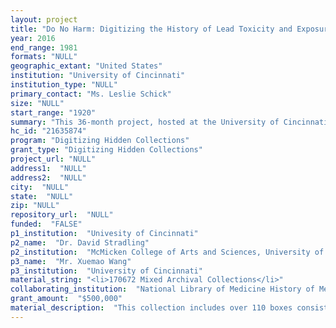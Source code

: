 ```yaml
--- 
layout: project 
title: "Do No Harm: Digitizing the History of Lead Toxicity and Exposure through the Drs. Robert A. Kehoe and Wilhelm Hueper Papers"
year: 2016
end_range: 1981
formats: "NULL"
geographic_extant: "United States"
institution: "University of Cincinnati"
institution_type: "NULL"
primary_contact: "Ms. Leslie Schick"
size: "NULL"
start_range: "1920"
summary: "This 36-month project, hosted at the University of Cincinnati Libraries in collaboration with the National Library of Medicine, will provide images with metadata for over 170,000 pages of manuscripts, research data, diaries, and other primary source materials from the Robert A Kehoe and Wilhelm Hueper collections. This project will help to enhance the research interests for scholars in areas as diverse as occupational medicine, environmental health, government policies, environmental law, and social history through the personal diaries of individuals who were exposed to lead. The intersection of these collections will demonstrate the historical trajectory and impact of environmental health in this country over seven decades and correlates with recent public health issues such as the water crisis in Flint, Michigan. By making these controversial papers publicly accessible and easily navigable, this project will demonstrate the library's role in bringing historical records to light with a modern-day application and relevancy."
hc_id: "21635874"
program: "Digitizing Hidden Collections"
grant_type: "Digitizing Hidden Collections"
project_url: "NULL"
address1:  "NULL"
address2:  "NULL"
city:  "NULL"
state:  "NULL"
zip: "NULL"
repository_url:  "NULL"
funded:  "FALSE"
p1_institution:  "Univesity of Cincinnati"
p2_name:  "Dr. David Stradling"
p2_institution:  "McMicken College of Arts and Sciences, University of Cincinnati"
p3_name:  "Mr. Xuemao Wang"
p3_institution:  "University of Cincinnati"
material_string: "<li>170672 Mixed Archival Collections</li>"
collaborating_institution:  "National Library of Medicine History of Medicine Division"
grant_amount:  "$500,000"
material_description:  "This collection includes over 110 boxes consisting of research conducted by Robert A. Kehoe in conjunction with the Kettering Laboratory. The majority of the Kehoe collection was submitted to an earlier incarnation of the Henry R. Winkler Center after Dr. Kehoe's retirement from the Department of Environmental Health at the University of Cincinnati. Extensive subject areas will include lead paint in toys;lead toxicity and exposure; tetra-ethyl lead; occupational and environmental medicine; environmental policy and law; the 1948 Donora, Pennsylvania smog incident; and the relationship between an academic research institution and industry leaders. Major organizations that are prominently featured throughout the collection include the University of Cincinnati, Shell Chemical Corporation, Standard Oil, General Motors, DuPont, and ALCOA (Aluminum Company of America). The Hueper collection, although smaller in comparison to the Kehoe papers, is nonetheless essential and relevant in the understanding of environmental policy and research. Dr. Hueper's findings were in total opposition to Kehoe's as Hueper argued that many human cancers are associated with environmental factors. The W.C. Hueper papers were originally gifted to the National Library of Medicine by Dr. Hueper in 1977. Extensive subject areas will include: occupational pulmonary cancer, environmental pulmonary cancer, occupational carcinogens, chemically-induced neoplasms, occupational diseases, and pathology. Major organizations that are prominently featured throughout the collection include the Oil, Chemical & Atomic Workers International Union, DuPont, and the Haskell Laboratory of Industrial Technology."
---
```


